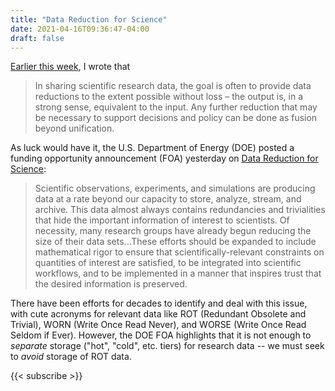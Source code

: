 ```yaml
---
title: "Data Reduction for Science"
date: 2021-04-16T09:36:47-04:00
draft: false
---
```


[Earlier this
week](https://donnywinston.com/posts/how-is-data-unification-different-than-data-fusion/), I wrote
that

> In sharing scientific research data, the goal is often to provide data reductions to the extent
possible without loss – the output is, in a strong sense, equivalent to the input. Any further
reduction that may be necessary to support decisions and policy can be done as fusion beyond
unification.

As luck would have it, the U.S. Department of Energy (DOE) posted a funding opportunity announcement
(FOA) yesterday on [Data Reduction for
Science](https://science.osti.gov/-/media/grants/pdf/foas/2021/SC_FOA_0002501.pdf):

> Scientific observations, experiments, and simulations are producing data at a rate beyond our
capacity to store, analyze, stream, and archive. This data almost always contains redundancies and
trivialities that hide the important information of interest to scientists. Of necessity, many
research groups have already begun reducing the size of their data sets...These efforts should be
expanded to include mathematical rigor to ensure that scientifically-relevant constraints on
quantities of interest are satisfied, to be integrated into scientific workflows, and to be
implemented in a manner that inspires trust that the desired information is preserved.

There have been efforts for decades to identify and deal with this issue, with cute acronyms for
relevant data like ROT (Redundant Obsolete and Trivial), WORN (Write Once Read Never), and WORSE
(Write Once Read Seldom if Ever). However, the DOE FOA highlights that it is not enough to
*separate* storage ("hot", "cold", etc. tiers) for research data -- we must seek to *avoid* storage
of ROT data.

{{< subscribe >}}
